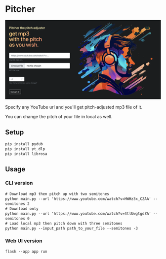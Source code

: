 # Pitcher

![](hp.png)

Specify any YouTube url and you'll get pitch-adjusted mp3 file of it.

You can change the pitch of your file in local as well.

## Setup
```
pip install pydub
pip install yt_dlp
pip install librosa
```

## Usage

### CLI version
```
# Download mp3 then pitch up with two semitones
python main.py --url 'https://www.youtube.com/watch?v=HWHz3x_CZAA' --semitones 2
# Download only
python main.py --url 'https://www.youtube.com/watch?v=4tlUwgtgdZA' --semitones 0
# Load local mp3 then pitch down with three semitones
python main.py --input_path path_to_your_file --semitones -3
```
### Web UI version
```
flask --app app run
```